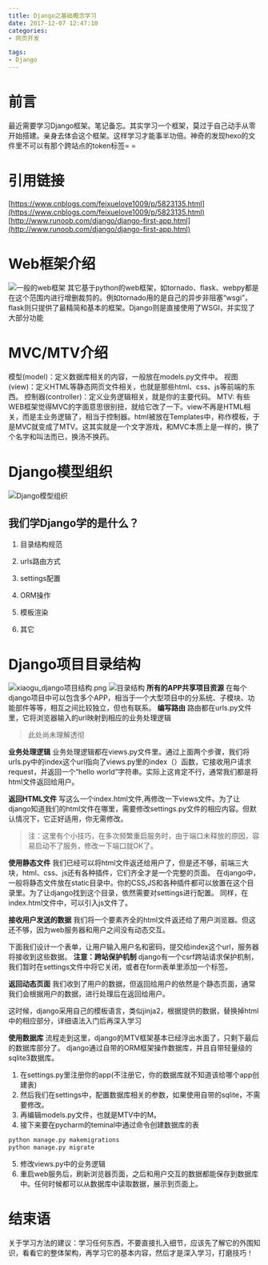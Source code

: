 ```yaml
---
title: Django之基础概念学习
date: 2017-12-07 12:47:10
categories:
- 网页开发

tags:
- Django
---
```

# 前言
最近需要学习Django框架。笔记备忘。其实学习一个框架，莫过于自己动手从零开始搭建。亲身去体会这个框架。这样学习才能事半功倍。神奇的发现hexo的文件里不可以有那个跨站点的token标签= =

<!-- more -->
# 引用链接
[https://www.cnblogs.com/feixuelove1009/p/5823135.html](https://www.cnblogs.com/feixuelove1009/p/5823135.html)
[http://www.runoob.com/django/django-first-app.html](http://www.runoob.com/django/django-first-app.html)

# Web框架介绍
![一般的web框架](http://images2015.cnblogs.com/blog/948404/201608/948404-20160830212049246-1153317231.jpg)
其它基于python的web框架，如tornado、flask、webpy都是在这个范围内进行增删裁剪的。例如tornado用的是自己的异步非阻塞“wsgi”，flask则只提供了最精简和基本的框架。Django则是直接使用了WSGI，并实现了大部分功能

# MVC/MTV介绍
模型(model)：定义数据库相关的内容，一般放在models.py文件中。
视图(view)：定义HTML等静态网页文件相关，也就是那些html、css、js等前端的东西。
控制器(controller)：定义业务逻辑相关，就是你的主要代码。
MTV: 有些WEB框架觉得MVC的字面意思很别扭，就给它改了一下。view不再是HTML相关，而是主业务逻辑了，相当于控制器。html被放在Templates中，称作模板，于是MVC就变成了MTV。这其实就是一个文字游戏，和MVC本质上是一样的，换了个名字和叫法而已，换汤不换药。
# Django模型组织
![Django模型组织](http://images2015.cnblogs.com/blog/948404/201609/948404-20160903111840215-2065765780.jpg)
## 我们学Django学的是什么？

1. 目录结构规范

2. urls路由方式

3. settings配置

4. ORM操作

5. 模板渲染

6. 其它


# Django项目目录结构
![xiaogu_django项目结构.png](./xiaogu_django项目结构.png)
![目录结构](http://images2015.cnblogs.com/blog/948404/201608/948404-20160830222155746-982749621.png)
**所有的APP共享项目资源**
在每个django项目中可以包含多个APP，相当于一个大型项目中的分系统、子模块、功能部件等等，相互之间比较独立，但也有联系。
**编写路由**
路由都在urls.py文件里，它将浏览器输入的url映射到相应的业务处理逻辑
> 此处尚未理解透彻
 
**业务处理逻辑**
业务处理逻辑都在views.py文件里。通过上面两个步骤，我们将urls.py中的index这个url指向了views.py里的index（）函数，它接收用户请求request，并返回一个“hello world”字符串。实际上这肯定不行，通常我们都是将html文件返回给用户。

**返回HTML文件**
写这么一个index.html文件,再修改一下views文件。为了让django知道我们的html文件在哪里，需要修改settings.py文件的相应内容。但默认情况下，它正好适用，你无需修改。
> 注：这里有个小技巧，在多次频繁重启服务时，由于端口未释放的原因，容易启动不了服务，修改一下端口就OK了。
 
**使用静态文件**
我们已经可以将html文件返还给用户了，但是还不够，前端三大块，html、css、js还有各种插件，它们齐全才是一个完整的页面。
在django中，一般将静态文件放在static目录中。你的CSS,JS和各种插件都可以放置在这个目录里。为了让django找到这个目录，依然需要对settings进行配置。
同样，在index.html文件中，可以引入js文件了。

**接收用户发送的数据**
我们将一个要素齐全的html文件返还给了用户浏览器。但这还不够，因为web服务器和用户之间没有动态交互。

下面我们设计一个表单，让用户输入用户名和密码，提交给index这个url，服务器将接收到这些数据。
**注意：跨站保护机制**
django有一个csrf跨站请求保护机制，我们暂时在settings文件中将它关闭，或者在form表单里添加一个标签。

**返回动态页面**
我们收到了用户的数据，但返回给用户的依然是个静态页面，通常我们会根据用户的数据，进行处理后在返回给用户。

这时候，django采用自己的模板语言，类似jinja2，根据提供的数据，替换掉html中的相应部分，详细语法入门后再深入学习

**使用数据库**
流程走到这里，django的MTV框架基本已经浮出水面了，只剩下最后的数据库部分了。
django通过自带的ORM框架操作数据库，并且自带轻量级的sqlite3数据库。
1. 在settings.py里注册你的app(不注册它，你的数据库就不知道该给哪个app创建表)
2. 然后我们在settings中，配置数据库相关的参数，如果使用自带的sqlite，不需要修改。
3. 再编辑models.py文件，也就是MTV中的M。
4. 接下来要在pycharm的teminal中通过命令创建数据库的表
```bash
python manage.py makemigrations
python manage.py migrate
```
5. 修改views.py中的业务逻辑
6. 重启web服务后，刷新浏览器页面，之后和用户交互的数据都能保存到数据库中。任何时候都可以从数据库中读取数据，展示到页面上。

# 结束语
关于学习方法的建议：学习任何东西，不要直接扎入细节，应该先了解它的外围知识，看看它的整体架构，再学习它的基本内容，然后才是深入学习，打磨技巧！